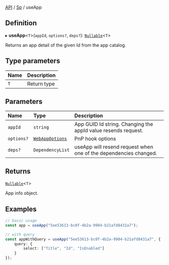 [API](../index.md) / [Sp](../index.md#sp) / useApp

## Definition

▸ **useApp**<`T`\>(`appId`, `options?`, `deps?`): [`Nullable`](../Types/NullableT.md)<`T`\>

Returns an app detail of the given Id from the app catalog.

## Type parameters

| Name | Description |
| :------ | :------ |
| `T` | Return type |

## Parameters

| Name | Type | Description |
| :------ | :------ | :------ |
| `appId` | `string` | App GUID Id string. Changing the appId value resends request. |
| `options?` | [`WebAppOptions`](../Interfaces/WebAppOptions.md) | PnP hook options |
| `deps?` | `DependencyList` | useApp will resend request when one of the dependencies changed. |

## Returns

[`Nullable`](../Types/NullableT.md)<`T`\>

App info object.

## Examples

```typescript
// basic usage
const app = useApp("5ee53613-bc0f-4b2a-9904-b21afd8431a7");

// with query
const appWithQuery = useApp("5ee53613-bc0f-4b2a-9904-b21afd8431a7", {
	query: {
		select: ["Title", "Id", "IsEnabled"]
	}
});
```